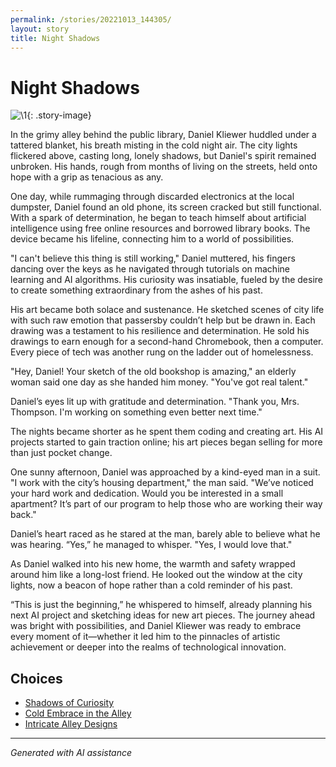 ```yaml
---
permalink: /stories/20221013_144305/
layout: story
title: Night Shadows
---
```


# Night Shadows

![\1](/input_images/20221013_144305){: .story-image}

In the grimy alley behind the public library, Daniel Kliewer huddled under a tattered blanket, his breath misting in the cold night air. The city lights flickered above, casting long, lonely shadows, but Daniel's spirit remained unbroken. His hands, rough from months of living on the streets, held onto hope with a grip as tenacious as any.

One day, while rummaging through discarded electronics at the local dumpster, Daniel found an old phone, its screen cracked but still functional. With a spark of determination, he began to teach himself about artificial intelligence using free online resources and borrowed library books. The device became his lifeline, connecting him to a world of possibilities.

"I can't believe this thing is still working," Daniel muttered, his fingers dancing over the keys as he navigated through tutorials on machine learning and AI algorithms. His curiosity was insatiable, fueled by the desire to create something extraordinary from the ashes of his past.

His art became both solace and sustenance. He sketched scenes of city life with such raw emotion that passersby couldn’t help but be drawn in. Each drawing was a testament to his resilience and determination. He sold his drawings to earn enough for a second-hand Chromebook, then a computer. Every piece of tech was another rung on the ladder out of homelessness.

"Hey, Daniel! Your sketch of the old bookshop is amazing," an elderly woman said one day as she handed him money. "You've got real talent."

Daniel’s eyes lit up with gratitude and determination. "Thank you, Mrs. Thompson. I'm working on something even better next time."

The nights became shorter as he spent them coding and creating art. His AI projects started to gain traction online; his art pieces began selling for more than just pocket change.

One sunny afternoon, Daniel was approached by a kind-eyed man in a suit. "I work with the city’s housing department," the man said. "We’ve noticed your hard work and dedication. Would you be interested in a small apartment? It’s part of our program to help those who are working their way back."

Daniel’s heart raced as he stared at the man, barely able to believe what he was hearing. “Yes,” he managed to whisper. "Yes, I would love that."

As Daniel walked into his new home, the warmth and safety wrapped around him like a long-lost friend. He looked out the window at the city lights, now a beacon of hope rather than a cold reminder of his past.

“This is just the beginning,” he whispered to himself, already planning his next AI project and sketching ideas for new art pieces. The journey ahead was bright with possibilities, and Daniel Kliewer was ready to embrace every moment of it—whether it led him to the pinnacles of artistic achievement or deeper into the realms of technological innovation.


## Choices

* [Shadows of Curiosity](/stories/20221012_145451/)
* [Cold Embrace in the Alley](/stories/463430190_8751461418281550_7714871349040429364_n/)
* [Intricate Alley Designs](/stories/20221013_170405/)


---
*Generated with AI assistance*
